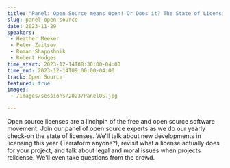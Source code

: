 ```yaml
---
title: "Panel: Open Source means Open! Or Does it? The State of Licensing in 2023"
slug: panel-open-source
date: 2023-11-29
speakers:
 - Heather Meeker
 - Peter Zaitsev
 - Roman Shaposhnik
 - Robert Hodges
time_start: 2023-12-14T08:30:00-04:00
time_end: 2023-12-14T09:00:00-04:00
track: Open Source
featured: true
images:
 - /images/sessions/2023/PanelOS.jpg

---
```


Open source licenses are a linchpin of the free and open source software movement. Join our panel of open source experts as we do our yearly check-on the state of licenses. We'll talk about new developments in licensing this year (Terraform anyone?), revisit what a license actually does for your project, and talk about legal and moral issues when projects relicense. We'll even take questions from the crowd.